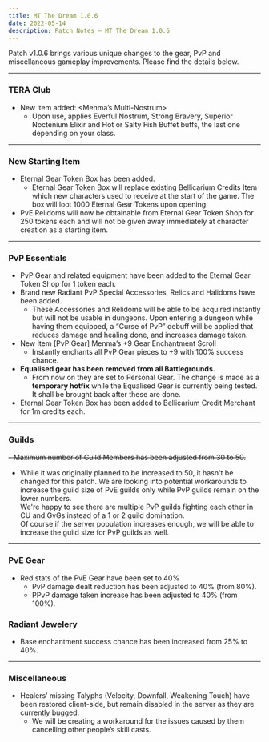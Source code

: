 ```yaml
---
title: MT The Dream 1.0.6
date: 2022-05-14   
description: Patch Notes – MT The Dream 1.0.6
---
```

Patch v1.0.6 brings various unique changes to the gear, PvP and miscellaneous gameplay improvements. Please find the details below. 
<hr/>

### TERA Club
- New item added: <Menma’s Multi-Nostrum>
  - Upon use, applies Everful Nostrum, Strong Bravery, Superior Noctenium Elixir and Hot or Salty Fish Buffet buffs, the last one depending on your class.

<hr/>

### New Starting Item
- Eternal Gear Token Box has been added.
  - Eternal Gear Token Box will replace existing Bellicarium Credits Item which new characters used to receive at the start of the game. The box will loot 1000 Eternal Gear Tokens upon opening.
- PvE Relidoms will now be obtainable from Eternal Gear Token Shop for 250 tokens each and will not be given away immediately at character creation as a starting item.   
        
<hr/>

### PvP Essentials
- PvP Gear and related equipment have been added to the Eternal Gear Token Shop for 1 token each.
- Brand new Radiant PvP Special Accessories, Relics and Halidoms have been added.
  - These Accessories and Relidoms will be able to be acquired instantly but will not be usable in dungeons. Upon entering a dungeon while having them equipped, a “Curse of PvP” debuff will be applied that reduces damage and healing done, and increases damage taken.
- New Item [PvP Gear] Menma’s +9 Gear Enchantment Scroll
  - Instantly enchants all PvP Gear pieces to +9 with 100% success chance.
- **Equalised gear has been removed from all Battlegrounds.**
  - From now on they are set to Personal Gear. The change is made as a **temporary hotfix** while the Equalised Gear is currently being tested. It shall be brought back after these are done.
- Eternal Gear Token Box has been added to Bellicarium Credit Merchant for 1m credits each.

<hr/>

<h3> Guilds </h3>
<strike>
- Maximum number of Guild Members has been adjusted from 30 to 50.
</strike>

- While it was originally planned to be increased to 50, it hasn't be changed for this patch. We are looking into potential workarounds to increase the guild size of PvE guilds only while PvP guilds remain on the lower numbers.
<br>We're happy to see there are multiple PvP guilds fighting each other in CU and GvGs instead of a 1 or 2 guild domination. 
<br>Of course if the server population increases enough, we will be able to increase the guild size for PvP guilds as well. 

<hr/>

### PvE Gear
- Red stats of the PvE Gear have been set to 40%
  - PvP damage dealt reduction has been adjusted to 40% (from 80%).
  - PPvP damage taken increase has been adjusted to 40% (from 100%).

### Radiant Jewelery
- Base enchantment success chance has been increased from 25% to 40%.

<hr/>

### Miscellaneous
- Healers’ missing Talyphs (Velocity, Downfall, Weakening Touch) have been restored client-side, but remain disabled in the server as they are currently bugged. 
  - We will be creating a workaround for the issues caused by them cancelling other people’s skill casts.